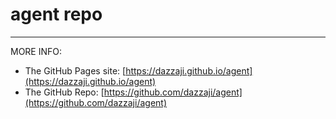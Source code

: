 # agent repo


__________________

MORE INFO:

* The GitHub Pages site: [https://dazzaji.github.io/agent](https://dazzaji.github.io/agent)
* The GitHub Repo: [https://github.com/dazzaji/agent](https://github.com/dazzaji/agent)
